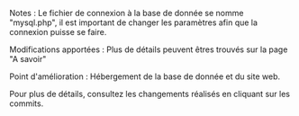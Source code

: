 Notes : 
Le fichier de connexion à la base de donnée se nomme "mysql.php", il est important de changer les paramètres afin que la connexion puisse se faire.

Modifications apportées : 
Plus de détails peuvent êtres trouvés sur la page "A savoir" 




Point d'amélioration :
Hébergement de la base de donnée et du site web.


Pour plus de détails, consultez les changements réalisés en cliquant sur les commits.
